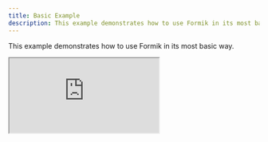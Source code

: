 ```yaml
---
title: Basic Example
description: This example demonstrates how to use Formik in its most basic way.
---
```


This example demonstrates how to use Formik in its most basic way.

<div className="embed-responsive aspect-ratio-square">
  <iframe
  src="https://codesandbox.io/embed/github/formik/formik/tree/master/examples/basic?fontsize=14&hidenavigation=1&theme=dark"
  style={{ width:'100%', height: '100%', border:0, borderRadius: 4, overflow: 'hidden'}}
  title="formik/formik: async-submission"
  allow="accelerometer; ambient-light-sensor; camera; encrypted-media; geolocation; gyroscope; hid; microphone; midi; payment; usb; vr; xr-spatial-tracking"
  sandbox="allow-forms allow-modals allow-popups allow-presentation allow-same-origin allow-scripts"
  ></iframe>
</div>

